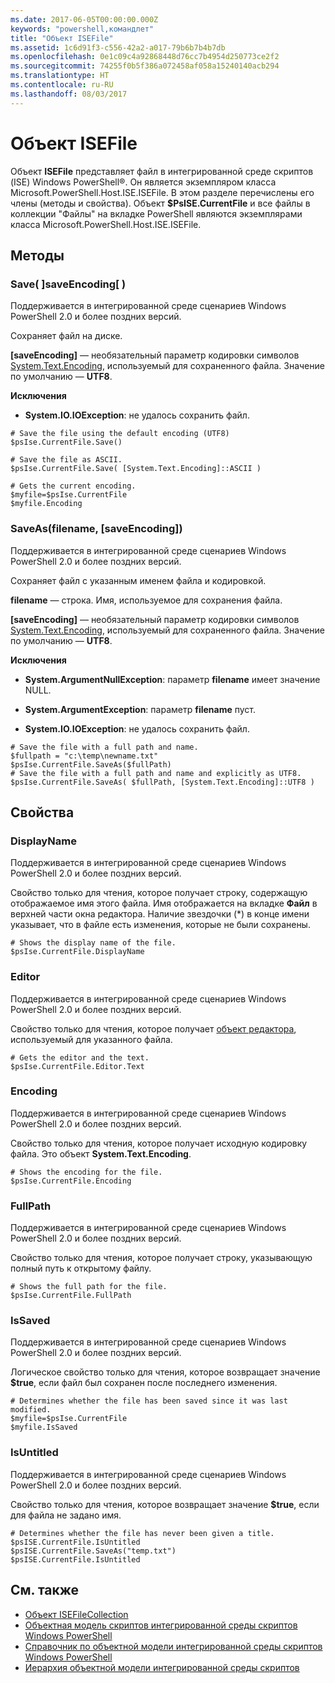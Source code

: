 ```yaml
---
ms.date: 2017-06-05T00:00:00.000Z
keywords: "powershell,командлет"
title: "Объект ISEFile"
ms.assetid: 1c6d91f3-c556-42a2-a017-79b6b7b4b7db
ms.openlocfilehash: 0e1c09c4a92868448d76cc7b4954d250773ce2f2
ms.sourcegitcommit: 74255f0b5f386a072458af058a15240140acb294
ms.translationtype: HT
ms.contentlocale: ru-RU
ms.lasthandoff: 08/03/2017
---
```

# <a name="the-isefile-object"></a>Объект ISEFile
  Объект **ISEFile** представляет файл в интегрированной среде скриптов (ISE) Windows PowerShell®. Он является экземпляром класса Microsoft.PowerShell.Host.ISE.ISEFile. В этом разделе перечислены его члены (методы и свойства). Объект **$PsISE.CurrentFile** и все файлы в коллекции "Файлы" на вкладке PowerShell являются экземплярами класса Microsoft.PowerShell.Host.ISE.ISEFile.

## <a name="methods"></a>Методы

###  <a name="save-override"></a> Save\( \]saveEncoding\[ \)
  Поддерживается в интегрированной среде сценариев Windows PowerShell 2.0 и более поздних версий. 

 Сохраняет файл на диске.

 **\[saveEncoding\]** — необязательный параметр кодировки символов [System.Text.Encoding](http://msdn.microsoft.com/library/system.text.encoding.aspx), используемый для сохраненного файла. Значение по умолчанию — **UTF8**.

 **Исключения**
 -   **System.IO.IOException**: не удалось сохранить файл.

```
# Save the file using the default encoding (UTF8)
$psIse.CurrentFile.Save()

# Save the file as ASCII.
$psIse.CurrentFile.Save( [System.Text.Encoding]::ASCII )

# Gets the current encoding.
$myfile=$psIse.CurrentFile
$myfile.Encoding

```

###  <a name="saveas"></a>SaveAs\(filename, \[saveEncoding\]\)
  Поддерживается в интегрированной среде сценариев Windows PowerShell 2.0 и более поздних версий. 

 Сохраняет файл с указанным именем файла и кодировкой.

 **filename** — строка. Имя, используемое для сохранения файла.

 **\[saveEncoding\]** — необязательный параметр кодировки символов [System.Text.Encoding](http://msdn.microsoft.com/library/system.text.encoding.aspx), используемый для сохраненного файла. Значение по умолчанию — **UTF8**.

 **Исключения**
 -   **System.ArgumentNullException**: параметр **filename** имеет значение NULL.

-   **System.ArgumentException**: параметр **filename** пуст.

-   **System.IO.IOException**: не удалось сохранить файл.

```
# Save the file with a full path and name. 
$fullpath = "c:\temp\newname.txt"
$psIse.CurrentFile.SaveAs($fullPath) 
# Save the file with a full path and name and explicitly as UTF8. 
$psIse.CurrentFile.SaveAs( $fullPath, [System.Text.Encoding]::UTF8 )

```

## <a name="properties"></a>Свойства

###  <a name="Displayname"></a> DisplayName
  Поддерживается в интегрированной среде сценариев Windows PowerShell 2.0 и более поздних версий. 

 Свойство только для чтения, которое получает строку, содержащую отображаемое имя этого файла. Имя отображается на вкладке **Файл** в верхней части окна редактора. Наличие звездочки \(\*\) в конце имени указывает, что в файле есть изменения, которые не были сохранены.

```
# Shows the display name of the file.
$psIse.CurrentFile.DisplayName

```

###  <a name="Editor"></a> Editor
  Поддерживается в интегрированной среде сценариев Windows PowerShell 2.0 и более поздних версий. 

 Свойство только для чтения, которое получает [объект редактора](The-ISEEditor-Object.md), используемый для указанного файла.

```
# Gets the editor and the text.
$psIse.CurrentFile.Editor.Text

```

###  <a name="Encoding"></a> Encoding
  Поддерживается в интегрированной среде сценариев Windows PowerShell 2.0 и более поздних версий. 

 Свойство только для чтения, которое получает исходную кодировку файла. Это объект **System.Text.Encoding**.

```
# Shows the encoding for the file. 
$psIse.CurrentFile.Encoding

```

###  <a name="FullPath"></a> FullPath
  Поддерживается в интегрированной среде сценариев Windows PowerShell 2.0 и более поздних версий. 

 Свойство только для чтения, которое получает строку, указывающую полный путь к открытому файлу.

```
# Shows the full path for the file. 
$psIse.CurrentFile.FullPath

```

###  <a name="IsSaved"></a> IsSaved
  Поддерживается в интегрированной среде сценариев Windows PowerShell 2.0 и более поздних версий. 

 Логическое свойство только для чтения, которое возвращает значение **$true**, если файл был сохранен после последнего изменения.

```
# Determines whether the file has been saved since it was last modified.
$myfile=$psIse.CurrentFile
$myfile.IsSaved

```

###  <a name="IsUntitled"></a> IsUntitled
  Поддерживается в интегрированной среде сценариев Windows PowerShell 2.0 и более поздних версий. 

 Свойство только для чтения, которое возвращает значение **$true**, если для файла не задано имя.

```
# Determines whether the file has never been given a title.
$psISE.CurrentFile.IsUntitled
$psISE.CurrentFile.SaveAs("temp.txt")
$psISE.CurrentFile.IsUntitled

```

## <a name="see-also"></a>См. также
- [Объект ISEFileCollection](The-ISEFileCollection-Object.md) 
- [Объектная модель скриптов интегрированной среды скриптов Windows PowerShell](The-Windows-PowerShell-ISE-Scripting-Object-Model.md) 
- [Справочник по объектной модели интегрированной среды скриптов Windows PowerShell](Windows-PowerShell-ISE-Object-Model-Reference.md) 
- [Иерархия объектной модели интегрированной среды скриптов](The-ISE-Object-Model-Hierarchy.md)

  
